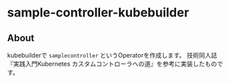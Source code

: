 # sample-controller-kubebuilder

## About

kubebuilderで `samplecontroller` というOperatorを作成します。
技術同人誌『実践⼊⾨Kubernetes カスタムコントローラへの道』を参考に実装したものです。

